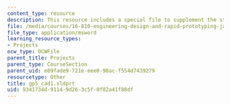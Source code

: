 ```yaml
---
content_type: resource
description: This resource includes a special file to supplement the student work.
file: /media/courses/16-810-engineering-design-and-rapid-prototyping-january-iap-2005/9341734d91149d263c5f0f82a41f88df_gp5_cad1.sldprt
file_type: application/msword
learning_resource_types:
- Projects
ocw_type: OCWFile
parent_title: Projects
parent_type: CourseSection
parent_uid: e89fade9-721e-eee0-98ac-f554d7439279
resourcetype: Other
title: gp5_cad1.sldprt
uid: 9341734d-9114-9d26-3c5f-0f82a41f88df
---
```

